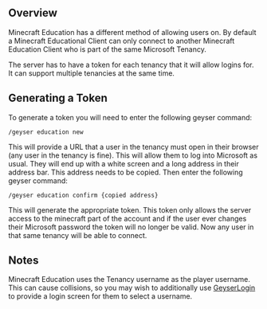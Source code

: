 ## Overview

Minecraft Education has a different method of allowing users on. By default a Minecraft Educational Client
can only connect to another Minecraft Education Client who is part of the same Microsoft Tenancy.

The server has to have a token for each tenancy that it will allow logins for. It can support multiple tenancies
at the same time.

## Generating a Token

To generate a token you will need to enter the following geyser command:

```
/geyser education new
```

This will provide a URL that a user in the tenancy must open in their browser (any user in the tenancy is fine). This will allow them to log into
Microsoft as usual. They will end up with a white screen and a long address in their address bar. This address needs
to be copied. Then enter the following geyser command:

```
/geyser education confirm {copied address}
```

This will generate the appropriate token. This token only allows the server access to the minecraft part of the account
and if the user ever changes their Microsoft password the token will no longer be valid. Now any user in that same
tenancy will be able to connect.

## Notes

Minecraft Education uses the Tenancy username as the player username. This can cause collisions, so you may
wish to additionally use [GeyserLogin](https://github.com/bundabrg/GeyserLogin/releases) to provide a login screen
for them to select a username. 